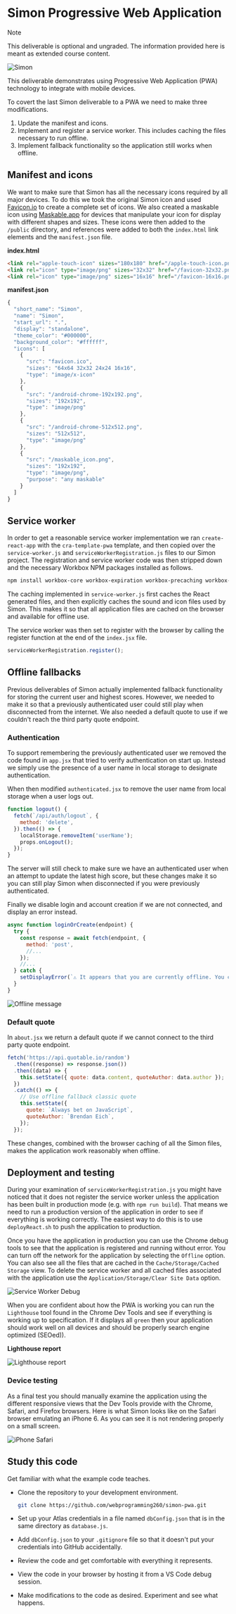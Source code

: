 # Simon Progressive Web Application

> [!NOTE]
> This deliverable is optional and ungraded. The information provided here is meant as extended course content.

![Simon](../simon.png)

This deliverable demonstrates using Progressive Web Application (PWA) technology to integrate with mobile devices.

To covert the last Simon deliverable to a PWA we need to make three modifications.

1. Update the manifest and icons.
1. Implement and register a service worker. This includes caching the files necessary to run offline.
1. Implement fallback functionality so the application still works when offline.

## Manifest and icons

We want to make sure that Simon has all the necessary icons required by all major devices. To do this we took the original Simon icon and used [Favicon.io](https://favicon.io/favicon-converter/) to create a complete set of icons. We also created a maskable icon using [Maskable.app](https://maskable.app/editor) for devices that manipulate your icon for display with different shapes and sizes. These icons were then added to the `/public` directory, and references were added to both the `index.html` link elements and the `manifest.json` file.

**index.html**

```html
<link rel="apple-touch-icon" sizes="180x180" href="/apple-touch-icon.png" />
<link rel="icon" type="image/png" sizes="32x32" href="/favicon-32x32.png" />
<link rel="icon" type="image/png" sizes="16x16" href="/favicon-16x16.png" />
```

**manifest.json**

```js
{
  "short_name": "Simon",
  "name": "Simon",
  "start_url": ".",
  "display": "standalone",
  "theme_color": "#000000",
  "background_color": "#ffffff",
  "icons": [
    {
      "src": "favicon.ico",
      "sizes": "64x64 32x32 24x24 16x16",
      "type": "image/x-icon"
    },
    {
      "src": "/android-chrome-192x192.png",
      "sizes": "192x192",
      "type": "image/png"
    },
    {
      "src": "/android-chrome-512x512.png",
      "sizes": "512x512",
      "type": "image/png"
    },
    {
      "src": "/maskable_icon.png",
      "sizes": "192x192",
      "type": "image/png",
      "purpose": "any maskable"
    }
  ]
}
```

## Service worker

In order to get a reasonable service worker implementation we ran `create-react-app` with the `cra-template-pwa` template, and then copied over the `service-worker.js` and `serviceWorkerRegistration.js` files to our Simon project. The registration and service worker code was then stripped down and the necessary Workbox NPM packages installed as follows.

```sh
npm install workbox-core workbox-expiration workbox-precaching workbox-routing workbox-strategies
```

The caching implemented in `service-worker.js` first caches the React generated files, and then explicitly caches the sound and icon files used by Simon. This makes it so that all application files are cached on the browser and available for offline use.

The service worker was then set to register with the browser by calling the register function at the end of the `index.jsx` file.

```js
serviceWorkerRegistration.register();
```

## Offline fallbacks

Previous deliverables of Simon actually implemented fallback functionality for storing the current user and highest scores. However, we needed to make it so that a previously authenticated user could still play when disconnected from the internet. We also needed a default quote to use if we couldn't reach the third party quote endpoint.

### Authentication

To support remembering the previously authenticated user we removed the code found in `app.jsx` that tried to verify authentication on start up. Instead we simply use the presence of a user name in local storage to designate authentication.

When then modified `authenticated.jsx` to remove the user name from local storage when a user logs out.

```jsx
function logout() {
  fetch(`/api/auth/logout`, {
    method: 'delete',
  }).then(() => {
    localStorage.removeItem('userName');
    props.onLogout();
  });
}
```

The server will still check to make sure we have an authenticated user when an attempt to update the latest high score, but these changes make it so you can still play Simon when disconnected if you were previously authenticated.

Finally we disable login and account creation if we are not connected, and display an error instead.

```jsx
async function loginOrCreate(endpoint) {
  try {
    const response = await fetch(endpoint, {
      method: 'post',
      //...
    });
    //...
  } catch {
    setDisplayError(`⚠ It appears that you are currently offline. You can play Simon offline, but you must be initially online to create or login to your account.`);
  }
}
```

![Offline message](serviceWorkerLoginOffline.jpg)

### Default quote

In `about.jsx` we return a default quote if we cannot connect to the third party quote endpoint.

```jsx
fetch('https://api.quotable.io/random')
  .then((response) => response.json())
  .then((data) => {
    this.setState({ quote: data.content, quoteAuthor: data.author });
  })
  .catch(() => {
    // Use offline fallback classic quote
    this.setState({
      quote: `Always bet on JavaScript`,
      quoteAuthor: `Brendan Eich`,
    });
  });
```

These changes, combined with the browser caching of all the Simon files, makes the application work reasonably when offline.

## Deployment and testing

During your examination of `serviceWorkerRegistration.js` you might have noticed that it does not register the service worker unless the application has been built in production mode (e.g. with `npm run build`). That means we need to run a production version of the application in order to see if everything is working correctly. The easiest way to do this is to use `deployReact.sh` to push the application to production.

Once you have the application in production you can use the Chrome debug tools to see that the application is registered and running without error. You can turn off the network for the application by selecting the `Offline` option. You can also see all the files that are cached in the `Cache/Storage/Cached Storage` view. To delete the service worker and all cached files associated with the application use the `Application/Storage/Clear Site Data` option.

![Service Worker Debug](serviceWorkerDebug.gif)

When you are confident about how the PWA is working you can run the `Lighthouse` tool found in the Chrome Dev Tools and see if everything is working up to specification. If it displays all `green` then your application should work well on all devices and should be properly search engine optimized (SEOed)).

**Lighthouse report**

![Lighthouse report](serviceWorkerLighthouseReport.jpg)

### Device testing

As a final test you should manually examine the application using the different responsive views that the Dev Tools provide with the Chrome, Safari, and Firefox browsers. Here is what Simon looks like on the Safari browser emulating an iPhone 6. As you can see it is not rendering properly on a small screen.

![iPhone Safari](deviceTestingSafari.jpg)

## Study this code

Get familiar with what the example code teaches.

- Clone the repository to your development environment.

  ```sh
  git clone https://github.com/webprogramming260/simon-pwa.git
  ```

- Set up your Atlas credentials in a file named `dbConfig.json` that is in the same directory as `database.js`.
- Add `dbConfig.json` to your `.gitignore` file so that it doesn't put your credentials into GitHub accidentally.
- Review the code and get comfortable with everything it represents.
- View the code in your browser by hosting it from a VS Code debug session.
- Make modifications to the code as desired. Experiment and see what happens.
